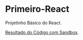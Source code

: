 # Primeiro-React
Projetinho Básico do React.

[Resultado do Código com Sandbox](https://31kgt8.csb.app/).
